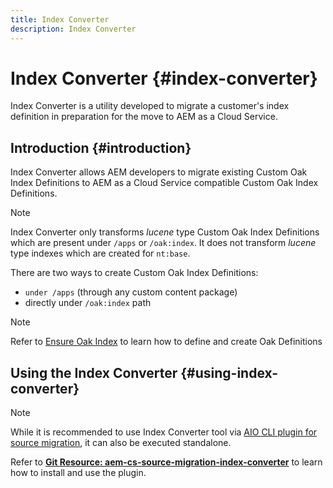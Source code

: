 ```yaml
---
title: Index Converter
description: Index Converter
---
```


# Index Converter {#index-converter}

Index Converter is a utility developed to migrate a customer's index definition in preparation for the move to AEM as a Cloud Service.

## Introduction {#introduction}

Index Converter allows AEM developers to migrate existing Custom Oak Index Definitions to AEM as a Cloud Service compatible Custom Oak Index Definitions.

>[!NOTE]
>Index Converter only transforms *lucene* type Custom Oak Index Definitions which are present under `/apps` or `/oak:index`. It does not transform *lucene* type indexes which are created for `nt:base`.

There are two ways to create Custom Oak Index Definitions:

* `under /apps` (through any custom content package)
* directly under `/oak:index` path

>[!NOTE]
>Refer to [Ensure Oak Index](https://adobe-consulting-services.github.io/acs-aem-commons/features/ensure-oak-index/index.html) to learn how to define and create Oak Definitions

## Using the Index Converter {#using-index-converter}

>[!NOTE]
>While it is recommended to use Index Converter tool via [AIO CLI plugin for source migration](https://github.com/adobe/aio-cli-plugin-aem-cloud-service-migration), it can also be executed standalone.

Refer to **[Git Resource: aem-cs-source-migration-index-converter](https://github.com/adobe/aem-cloud-service-source-migration/tree/master/packages/index-converter)** to learn how to install and use the plugin.


